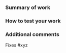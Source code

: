### Summary of work

<!---The changes you have made--->

### How to test your work

<!---This can be a list of step by step instructions--->

### Additional comments

<!---Anything else: e.g. was the estimate reasonable for this issue?--->

Fixes #xyz
